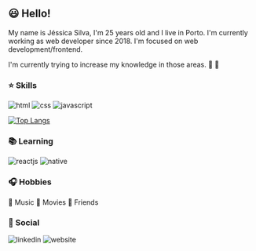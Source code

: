 ## :smiley: Hello!

My name is Jéssica Silva, I'm 25 years old and I live in Porto. I'm currently working as web developer since 2018. I'm focused on web development/frontend. 

I'm currently trying to increase my knowledge in those areas. :muscle: :pray:

### :star: Skills

![html](https://img.shields.io/badge/-HTML-orange?logo=HTML5&logoColor=white&style=for-the-badge)
![css](https://img.shields.io/badge/-CSS-blue?logo=CSS3&logoColor=white&style=for-the-badge)
![javascript](https://img.shields.io/badge/-JavaScript-yellow?logo=Javascript&logoColor=white&style=for-the-badge)

[![Top Langs](https://github-readme-stats.vercel.app/api/top-langs/?username=jesspsilva&layout=compact&theme=tokyonight)](https://github.com/jesspsilva/github-readme-stats)

### :books: Learning

![reactjs](https://img.shields.io/badge/-React-blue?logo=React&logoColor=white&style=for-the-badge)
![native](https://img.shields.io/badge/-React%20Native-blue?logo=React&logoColor=white&style=for-the-badge)

### :headphones: Hobbies

:musical_note: Music
:movie_camera: Movies
:green_heart: Friends

### :speech_balloon: Social

![linkedin](https://img.shields.io/badge/-Linkedin-blue?logo=Linkedin&logoColor=white&style=for-the-badge&link=https://www.linkedin.com/in/jessipsilva/)
![website](https://img.shields.io/badge/-Website-990000?style=for-the-badge&link=https://jesspsilva.github.io/website/)

